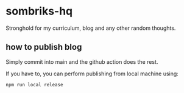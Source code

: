 # sombriks-hq

Stronghold for my curriculum, blog and any other random thoughts.

## how to publish blog

Simply commit into main and the github action does the rest.

If you have to, you can perform publishing from local machine using:

```bash
npm run local release
```
